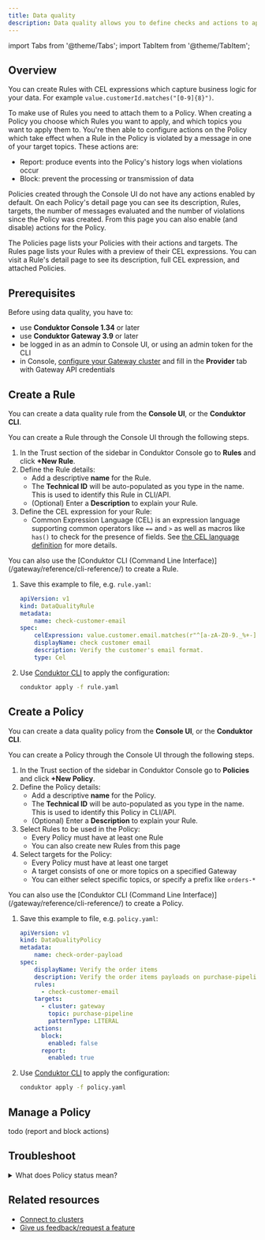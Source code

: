 ```yaml
---
title: Data quality
description: Data quality allows you to define checks and actions to apply on data produced into Kafka
---
```

import Tabs from '@theme/Tabs'; import TabItem from '@theme/TabItem';

## Overview

You can create Rules with CEL expressions which capture business logic for your data.
For example `value.customerId.matches("[0-9]{8}")`.

To make use of Rules you need to attach them to a Policy.
When creating a Policy you choose which Rules you want to apply, and which topics you want to apply them to.
You're then able to configure actions on the Policy which take effect when a Rule in the Policy is violated by a message in one of your target topics.
These actions are:
- Report: produce events into the Policy's history logs when violations occur
- Block: prevent the processing or transmission of data

Policies created through the Console UI do not have any actions enabled by default.
On each Policy's detail page you can see its description, Rules, targets, the number of messages evaluated and the number of violations since the Policy was created.
From this page you can also enable (and disable) actions for the Policy.

The Policies page lists your Policies with their actions and targets.
The Rules page lists your Rules with a preview of their CEL expressions.
You can visit a Rule's detail page to see its description, full CEL expression, and attached Policies.

## Prerequisites

Before using data quality, you have to:

- use **Conduktor Console 1.34** or later
- use **Conduktor Gateway 3.9** or later
- be logged in as an admin to Console UI, or using an admin token for the CLI
- in Console, [configure your Gateway cluster](/platform/navigation/settings/managing-clusters/) and fill in the **Provider** tab with Gateway API credentials

## Create a Rule

You can create a data quality rule from the **Console UI**, or the **Conduktor CLI**.

<Tabs>
<TabItem value="ui" label="Console UI">
You can create a Rule through the Console UI through the following steps.

1. In the Trust section of the sidebar in Conduktor Console go to **Rules** and click **+New Rule**.
1. Define the Rule details:
   - Add a descriptive **name** for the Rule.
   - The **Technical ID** will be auto-populated as you type in the name. This is used to identify this Rule in CLI/API.
   - (Optional) Enter a **Description** to explain your Rule.
1. Define the CEL expression for your Rule:
   - Common Expression Language (CEL) is an expression language supporting common operators like `==` and `>` as well as macros like `has()` to check for the presence of fields. See [the CEL language definition](https://github.com/google/cel-spec/blob/master/doc/intro.md) for more details.
</TabItem>
<TabItem value="cli" label="Conduktor CLI">
You can also use the [Conduktor CLI (Command Line Interface)](/gateway/reference/cli-reference/) to create a Rule.

1. Save this example to file, e.g. `rule.yaml`:

    ```yaml
    apiVersion: v1
    kind: DataQualityRule
    metadata:
        name: check-customer-email
    spec:
        celExpression: value.customer.email.matches(r"^[a-zA-Z0-9._%+-]+@[a-zA-Z0-9.-]+\.[a-zA-Z]{2,}$")
        displayName: check customer email
        description: Verify the customer's email format.
        type: Cel
    ```

1. Use [Conduktor CLI](/gateway/reference/cli-reference/) to apply the configuration:

    ```bash
    conduktor apply -f rule.yaml
    ```
</TabItem>
</Tabs>

## Create a Policy

You can create a data quality policy from the **Console UI**, or the **Conduktor CLI**.

<Tabs>
<TabItem value="ui" label="Console UI">
You can create a Policy through the Console UI through the following steps.

1. In the Trust section of the sidebar in Conduktor Console go to **Policies** and click **+New Policy**.
1. Define the Policy details:
   - Add a descriptive **name** for the Policy.
   - The **Technical ID** will be auto-populated as you type in the name. This is used to identify this Policy in CLI/API.
   - (Optional) Enter a **Description** to explain your Rule.
1. Select Rules to be used in the Policy:
   - Every Policy must have at least one Rule
   - You can also create new Rules from this page
1. Select targets for the Policy:
   - Every Policy must have at least one target
   - A target consists of one or more topics on a specified Gateway
   - You can either select specific topics, or specify a prefix like `orders-*`
</TabItem>
<TabItem value="cli" label="Conduktor CLI">
You can also use the [Conduktor CLI (Command Line Interface)](/gateway/reference/cli-reference/) to create a Policy.

1. Save this example to file, e.g. `policy.yaml`:

    ```yaml
    apiVersion: v1
    kind: DataQualityPolicy
    metadata:
        name: check-order-payload
    spec:
        displayName: Verify the order items
        description: Verify the order items payloads on purchase-pipeline topic.
        rules:
          - check-customer-email
        targets:
          - cluster: gateway
            topic: purchase-pipeline
            patternType: LITERAL
        actions:
          block:
            enabled: false
          report:
            enabled: true
    ```

1. Use [Conduktor CLI](/gateway/reference/cli-reference/) to apply the configuration:

    ```bash
    conduktor apply -f policy.yaml
    ```
</TabItem>
</Tabs>

## Manage a Policy

todo (report and block actions)

## Troubleshoot

<details>
  <summary>What does Policy status mean?</summary>
  <p>
  This is the status of a data quality policy:
    - **Pending**: the configuration isn't deployed or refreshed yet
    - **Ready**: the configuration is up-to-date on Gateway
    - **Failed**: something unexpected happened during the deployment. Check that the connected Gateway is active.
  </p>
</details>

## Related resources

- [Connect to clusters](/platform/navigation/settings/managing-clusters/)
- [Give us feedback/request a feature](https://conduktor.io/roadmap)
